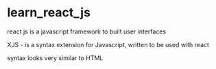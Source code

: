 # learn_react_js

react js is a javascript framework to built user interfaces

XJS - is a syntax extension for Javascript, written to be used with react

syntax looks very similar to HTML
